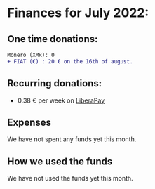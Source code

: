 # Finances for July 2022:

## One time donations:
```diff
Monero (XMR): 0
+ FIAT (€) : 20 € on the 16th of august.
```
## Recurring donations:

- 0.38 € per week on [LiberaPay](https://liberapay.com/ProjectSegfault)

## Expenses

We have not spent any funds yet this month.

## How we used the funds

We have not used the funds yet this month.

